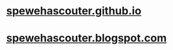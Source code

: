 # <a href="https://www.google.com/url?q=https%3A%2F%2Fspewehascouter.blogspot.com%2F&sa=D&sntz=1&usg=AOvVaw3jWeJSTAgcX6h5PLCBoEGS">spewehascouter.github.io</a>
# <a href="https://www.google.com/url?q=https%3A%2F%2Fspewehascouter.blogspot.com%2F&sa=D&sntz=1&usg=AOvVaw3jWeJSTAgcX6h5PLCBoEGS">spewehascouter.blogspot.com</a>
